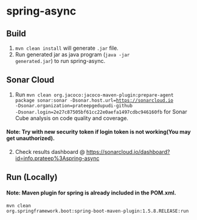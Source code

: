 # spring-async
## Build
1. <code>mvn clean install</code> will generate <code>.jar</code> file.
2. Run generated jar as java program (<code>java -jar generated.jar</code>) to run spring-async.
## Sonar Cloud
1. Run <code>mvn clean org.jacoco:jacoco-maven-plugin:prepare-agent package sonar:sonar -Dsonar.host.url=https://sonarcloud.io -Dsonar.organization=prateepgedupudi-github -Dsonar.login=2e27c87505bf61cc22e0aefa1497cdbc946160fb</code> for Sonar Cube analysis on code quality and coverage.
#### Note: Try with new security token if login token is not working(You may get unauthorized). 
2. Check results dashboard @ https://sonarcloud.io/dashboard?id=info.prateep%3Aspring-async 
## Run (Locally)
#### Note: Maven plugin for spring is already included in the POM.xml. 
<code>mvn clean org.springframework.boot:spring-boot-maven-plugin:1.5.8.RELEASE:run </code>

